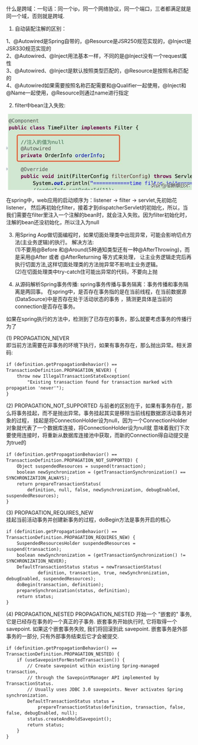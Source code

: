 什么是跨域：一句话：同一个ip，同一个网络协议，同一个端口，三者都满足就是同一个域，否则就是跨域.  

1. 自动装配注解的区别： 

1、@Autowired是Spring自带的，@Resource是JSR250规范实现的，@Inject是JSR330规范实现的  
2、@Autowired、@Inject用法基本一样，不同的是@Inject没有一个request属性  
3、@Autowired、@Inject是默认按照类型匹配的，@Resource是按照名称匹配的  
4、@Autowired如果需要按照名称匹配需要和@Qualifier一起使用，@Inject和@Name一起使用，@Resource则通过name进行指定  

2. filter中bean注入失败:  

![avatar](../static/filter1.png)

在spring中，web应用的启动顺序为：listener -> filter -> servlet,先初始花listener，
然后再初始化filter，接着才到dispatcherServlet的初始化，所以，当我们需要在filter里注入一个注解的bean时，就会注入失败。因为filter初始化时，注解的bean还没初始化，所以注入为null   

3. 用Spring Aop做切面编程时，如果切面处理类中出现异常，可能会影响切点方法(主业务逻辑)的执行。
解决方法:  
(1)不要用@Before 和@Around(5种通知类型还有一种@AfterThrowing)，而是采用@After 或者 @AfterReturning 等方式来处理，
让主业务逻辑走完后再执行切面方法,这样切面处理类的方法抛异常不影响主业务逻辑。  
(2)在切面处理类中try-catch住可能出异常的代码，不要向上抛

3. 从源码解析Spring事务传播:
spring事务传播与事务隔离：事务传播和事务隔离是两回事。
在spring中，是否存在事务指的是在当前线程，在当前数据源(DataSource)中是否存在处于活动状态的事务
，猜测更具体是当前的connection是否存在事务。

如果在spring执行的方法中，检测到了已存在的事务，那么就要考虑事务的传播行为了  

(1) PROPAGATION_NEVER  
即当前方法需要在非事务的环境下执行，如果有事务存在，那么抛出异常。相关源码:  
```
if (definition.getPropagationBehavior() == TransactionDefinition.PROPAGATION_NEVER) {
    throw new IllegalTransactionStateException(
        "Existing transaction found for transaction marked with propagation 'never'");
}
```
(2) PROPAGATION_NOT_SUPPORTED
与前者的区别在于，如果有事务存在，那么将事务挂起，而不是抛出异常。事务挂起其实是移除当前线程数据源活动事务对象的过程，
挂起是将ConnectionHolder设为null，因为一个ConnectionHolder对象就代表了一个数据库连接，将ConnectionHolder设为null就
意味着我们下次要使用连接时，将重新从数据库连接池中获取，而新的Connection得自动提交是为true的  
```
if (definition.getPropagationBehavior() == TransactionDefinition.PROPAGATION_NOT_SUPPORTED) {
    Object suspendedResources = suspend(transaction);
    boolean newSynchronization = (getTransactionSynchronization() == SYNCHRONIZATION_ALWAYS);
    return prepareTransactionStatus(
        definition, null, false, newSynchronization, debugEnabled, suspendedResources);
}
```
(3) PROPAGATION_REQUIRES_NEW  
挂起当前活动事务并创建新事务的过程，doBegin方法是事务开启的核心
```
if (definition.getPropagationBehavior() == TransactionDefinition.PROPAGATION_REQUIRES_NEW) {
    SuspendedResourcesHolder suspendedResources = suspend(transaction);
    boolean newSynchronization = (getTransactionSynchronization() != SYNCHRONIZATION_NEVER);
    DefaultTransactionStatus status = newTransactionStatus(
            definition, transaction, true, newSynchronization, debugEnabled, suspendedResources);
    doBegin(transaction, definition);
    prepareSynchronization(status, definition);
    return status;
}
```
(4) PROPAGATION_NESTED
PROPAGATION_NESTED 开始一个 "嵌套的" 事务,  它是已经存在事务的一个真正的子事务. 嵌套事务开始执行时,  它将取得一个 savepoint. 如果这个嵌套事务失败, 我们将回滚到此 savepoint. 
嵌套事务是外部事务的一部分, 只有外部事务结束后它才会被提交.   
```
if (definition.getPropagationBehavior() == TransactionDefinition.PROPAGATION_NESTED) {
    if (useSavepointForNestedTransaction()) {
        // Create savepoint within existing Spring-managed transaction,
        // through the SavepointManager API implemented by TransactionStatus.
        // Usually uses JDBC 3.0 savepoints. Never activates Spring synchronization.
        DefaultTransactionStatus status =
            prepareTransactionStatus(definition, transaction, false, false, debugEnabled, null);
        status.createAndHoldSavepoint();
        return status;
    }
}
```